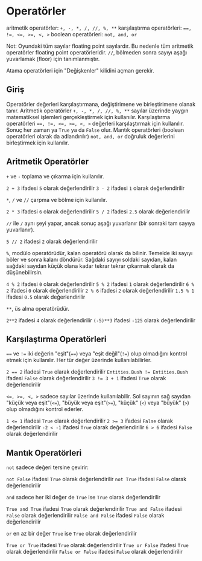 # Operatörler
aritmetik operatörler: `+, -, *, /, //, %, **`
karşılaştırma operatörleri: `==, !=, <=, >=, <, >`
boolean operatörleri: `not, and, or`

Not: Oyundaki tüm sayılar floating point sayılardır. Bu nedenle tüm aritmetik operatörler floating point operatörleridir.
`//`, bölmeden sonra sayıyı aşağı yuvarlamak (floor) için tanımlanmıştır.

Atama operatörleri için "Değişkenler" kilidini açman gerekir.

## Giriş
Operatörler değerleri karşılaştırmana, değiştirimene ve birleştirimene olanak tanır. 
Aritmetik operatörler `+, -, *, /, //, %, **` sayılar üzerinde yaygın matematiksel işlemleri gerçekleştirmek için kullanılır. 
Karşılaştırma operatörleri `==, !=, <=, >=, <, >` değerleri karşılaştırmak için kullanılır. Sonuç her zaman ya `True` ya da `False` olur.
Mantık operatörleri (boolean operatörleri olarak da adlandırılır) `not, and, or` doğruluk değerlerini birleştirmek için kullanılır.

## Aritmetik Operatörler
`+` ve `-` toplama ve çıkarma için kullanılır.

`2 + 3` ifadesi `5` olarak değerlendirilir
`3 - 2` ifadesi `1` olarak değerlendirilir

`*`, `/` ve `//` çarpma ve bölme için kullanılır.

`2 * 3` ifadesi `6` olarak değerlendirilir
`5 / 2` ifadesi `2.5` olarak değerlendirilir

`//` ile `/` aynı şeyi yapar, ancak sonuç aşağı yuvarlanır (bir sonraki tam sayıya yuvarlanır).

`5 // 2` ifadesi `2` olarak değerlendirilir

`%`, modülo operatörüdür, kalan operatörü olarak da bilinir. Temelde iki sayıyı böler ve sonra kalanı döndürür. Sağdaki sayıyı soldaki sayıdan, kalan sağdaki sayıdan küçük olana kadar tekrar tekrar çıkarmak olarak da düşünebilirsin.

`4 % 2` ifadesi `0` olarak değerlendirilir
`5 % 2` ifadesi `1` olarak değerlendirilir
`6 % 2` ifadesi `0` olarak değerlendirilir
`2 % 6` ifadesi `2` olarak değerlendirilir
`1.5 % 1` ifadesi `0.5` olarak değerlendirilir

`**`, üs alma operatörüdür.

`2**2` ifadesi `4` olarak değerlendirilir
`(-5)**3` ifadesi `-125` olarak değerlendirilir

## Karşılaştırma Operatörleri
`==` ve `!=` iki değerin "eşit"(`==`) veya "eşit değil"(`!=`) olup olmadığını kontrol etmek için kullanılır. Her tür değer üzerinde kullanılabilirler.

`2 == 2` ifadesi `True` olarak değerlendirilir
`Entities.Bush != Entities.Bush` ifadesi `False` olarak değerlendirilir
`3 != 3 + 1` ifadesi `True` olarak değerlendirilir

`<=, >=, <, >` sadece sayılar üzerinde kullanılabilir. Sol sayının sağ sayıdan "küçük veya eşit"(`<=`), "büyük veya eşit"(`>=`), "küçük" (`<`) veya "büyük" (`>`) olup olmadığını kontrol ederler.

`1 <= 1` ifadesi `True` olarak değerlendirilir
`2 >= 3` ifadesi `False` olarak değerlendirilir
`-2 < -1` ifadesi `True` olarak değerlendirilir
`6 > 6` ifadesi `False` olarak değerlendirilir

## Mantık Operatörleri
`not` sadece değeri tersine çevirir:

`not False` ifadesi `True` olarak değerlendirilir
`not True` ifadesi `False` olarak değerlendirilir

`and` sadece her iki değer de `True` ise `True` olarak değerlendirilir

`True and True` ifadesi `True` olarak değerlendirilir
`True and False` ifadesi `False` olarak değerlendirilir
`False and False` ifadesi `False` olarak değerlendirilir

`or` en az bir değer `True` ise `True` olarak değerlendirilir

`True or True` ifadesi `True` olarak değerlendirilir
`True or False` ifadesi `True` olarak değerlendirilir
`False or False` ifadesi `False` olarak değerlendirilir